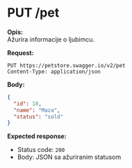 # PUT /pet

**Opis:**  
Ažurira informacije o ljubimcu.

**Request:**
```
PUT https://petstore.swagger.io/v2/pet
Content-Type: application/json
```
**Body:**
```json
{
  "id": 10,
  "name": "Maza",
  "status": "sold"
}
```

**Expected response:**
- Status code: `200`
- Body: JSON sa ažuriranim statusom
